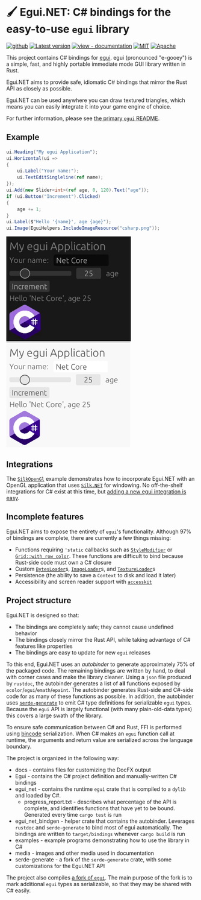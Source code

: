 # 🖌 Egui.NET: C# bindings for the easy-to-use `egui` library

[<img alt="github" src="https://img.shields.io/badge/github-DouglasDwyer/Egui.NET-8da0cb?logo=github" height="20">](https://github.com/DouglasDwyer/Egui.NET)
[![Latest version](https://img.shields.io/crates/v/egui.svg)](https://crates.io/crates/egui)
[![view - documentation](https://img.shields.io/badge/view-documentation-4cbf1e)](https://douglasdwyer.github.io/Egui.NET)
[![MIT](https://img.shields.io/badge/license-MIT-blue.svg)](https://github.com/emilk/egui/blob/main/LICENSE-MIT)
[![Apache](https://img.shields.io/badge/license-Apache-blue.svg)](https://github.com/emilk/egui/blob/main/LICENSE-APACHE)

This project contains C# bindings for [egui](https://github.com/emilk/egui). egui (pronounced "e-gooey") is a simple, fast, and highly portable immediate mode GUI library written in Rust.

Egui.NET aims to provide safe, idiomatic C# bindings that mirror the Rust API as closely as possible. 

Egui.NET can be used anywhere you can draw textured triangles, which means you can easily integrate it into your game engine of choice.

For further information, please see [the primary `egui` README](https://github.com/emilk/egui/blob/main/README.md).

## Example

```csharp
ui.Heading("My egui Application");
ui.Horizontal(ui =>
{
    ui.Label("Your name:");
    ui.TextEditSingleline(ref name);
});
ui.Add(new Slider<int>(ref age, 0, 120).Text("age"));
if (ui.Button("Increment").Clicked)
{
    age += 1;
}
ui.Label($"Hello '{name}', age {age}");
ui.Image(EguiHelpers.IncludeImageResource("csharp.png"));
```

<img alt="Dark mode" src="media/demo.gif" height="278"> &nbsp; &nbsp; <img alt="Light mode" src="media/light_theme.png" height="278">

## Integrations

The [`SilkOpenGl`](/examples/SilkOpenGl/) example demonstrates how to incorporate Egui.NET with an OpenGL application that uses [`Silk.NET`](https://github.com/dotnet/Silk.NET) for windowing. No off-the-shelf integrations for C# exist at this time, but [adding a new egui integration is easy](https://docs.rs/egui/latest/egui/#integrating-with-egui).

## Incomplete features

Egui.NET aims to expose the entirety of `egui`'s functionality. Although 97% of bindings are complete, there are currently a few things missing:

- Functions requiring `'static` callbacks such as [`StyleModifier`](https://docs.rs/egui/latest/egui/style/struct.StyleModifier.html) or [`Grid::with_row_color`](https://docs.rs/egui/latest/egui/struct.Grid.html#method.with_row_color). These functions are difficult to bind because Rust-side code must own a C# closure
- Custom [`BytesLoader`](https://docs.rs/egui/latest/egui/load/trait.BytesLoader.html)s, [`ImageLoader`](https://docs.rs/egui/latest/egui/load/trait.ImageLoader.html)s, and [`TextureLoader`](https://docs.rs/egui/latest/egui/load/trait.TextureLoader.html)s
- Persistence (the ability to save a `Context` to disk and load it later)
- Accessibility and screen reader support with [`accesskit`](https://github.com/AccessKit/accesskit)

## Project structure

Egui.NET is designed so that:

- The bindings are completely safe; they cannot cause undefined behavior
- The bindings closely mirror the Rust API, while taking advantage of C# features like properties
- The bindings are easy to update for new `egui` releases

To this end, Egui.NET uses an *autobinder* to generate approximately 75% of the packaged code. The remaining bindings are written by hand, to deal with corner cases and make the library cleaner. Using a `json` file produced by `rustdoc`, the autobinder generates a list of **all** functions exposed by `ecolor`/`egui`/`emath`/`epaint`. The autobinder generates Rust-side and C#-side code for as many of these functions as possible. In addition, the autobinder uses [`serde-generate`](https://github.com/novifinancial/serde-reflection/tree/main/serde-generate) to emit C# type definitions for serializable `egui` types. Because the `egui` API is largely functional (with many plain-old-data types) this covers a large swath of the library.

To ensure safe communication between C# and Rust, FFI is performed using [bincode](https://github.com/bincode-org/bincode) serialization. When C# makes an `egui` function call at runtime, the arguments and return value are serialized across the language boundary.

The project is organized in the following way:

- docs -  contains files for customizing the DocFX output
- Egui - contains the C# project definition and manually-written C# bindings
- egui_net - contains the runtime `egui` crate that is compiled to a `dylib` and loaded by C#.
  - progress_report.txt - describes what percentage of the API is complete, and identifies functions that have yet to be bound. Generated every time `cargo test` is run
- egui_net_bindgen - helper crate that contains the autobinder. Leverages `rustdoc` and `serde-generate` to bind most of egui automatically. The bindings are written to `target/bindings` whenever `cargo build` is run
- examples - example programs demonstrating how to use the library in C#
- media - images and other media used in documentation
- serde-generate - a fork of the `serde-generate` crate, with some customizations for the Egui.NET API

The project also compiles [a fork of `egui`](https://github.com/DouglasDwyer/egui/tree/egui_net_patches). The main purpose of the fork is to mark additional `egui` types as serializable, so that they may be shared with C# easily.